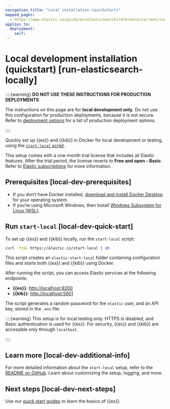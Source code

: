 ```yaml
---
navigation_title: "Local installation (quickstart)"
mapped_pages:
  - https://www.elastic.co/guide/en/elasticsearch/reference/current/run-elasticsearch-locally.html
applies_to:
  deployment:
    self:
---
```




# Local development installation (quickstart) [run-elasticsearch-locally]


::::{warning}
**DO NOT USE THESE INSTRUCTIONS FOR PRODUCTION DEPLOYMENTS**

The instructions on this page are for **local development only**. Do not use this configuration for production deployments, because it is not secure. Refer to [deployment options](../../../get-started/deployment-options.md) for a list of production deployment options.

::::


Quickly set up {{es}} and {{kib}} in Docker for local development or testing, using the [`start-local` script](https://github.com/elastic/start-local?tab=readme-ov-file#-try-elasticsearch-and-kibana-locally).

This setup comes with a one-month trial license that includes all Elastic features. After the trial period, the license reverts to **Free and open - Basic**. Refer to [Elastic subscriptions](https://www.elastic.co/subscriptions) for more information.


## Prerequisites [local-dev-prerequisites]

* If you don’t have Docker installed, [download and install Docker Desktop](https://www.docker.com/products/docker-desktop) for your operating system.
* If you’re using Microsoft Windows, then install [Windows Subsystem for Linux (WSL)](https://learn.microsoft.com/en-us/windows/wsl/install).


## Run `start-local` [local-dev-quick-start]

To set up {{es}} and {{kib}} locally, run the `start-local` script:

```sh
curl -fsSL https://elastic.co/start-local | sh
```

This script creates an `elastic-start-local` folder containing configuration files and starts both {{es}} and {{kib}} using Docker.

After running the script, you can access Elastic services at the following endpoints:

* **{{es}}**: [http://localhost:9200](http://localhost:9200)
* **{{kib}}**: [http://localhost:5601](http://localhost:5601)

The script generates a random password for the `elastic` user, and an API key, stored in the `.env` file.

::::{warning}
This setup is for local testing only. HTTPS is disabled, and Basic authentication is used for {{es}}. For security, {{es}} and {{kib}} are accessible only through `localhost`.

::::



## Learn more [local-dev-additional-info]

For more detailed information about the `start-local` setup, refer to the [README on GitHub](https://github.com/elastic/start-local). Learn about customizing the setup, logging, and more.


## Next steps [local-dev-next-steps]

Use our [quick start guides](https://www.elastic.co/guide/en/elasticsearch/reference/current/quickstart.html) to learn the basics of {{es}}.
